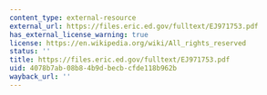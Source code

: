 ```yaml
---
content_type: external-resource
external_url: https://files.eric.ed.gov/fulltext/EJ971753.pdf
has_external_license_warning: true
license: https://en.wikipedia.org/wiki/All_rights_reserved
status: ''
title: https://files.eric.ed.gov/fulltext/EJ971753.pdf
uid: 4078b7ab-08b8-4b9d-becb-cfde118b962b
wayback_url: ''
---
```


